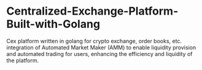 # Centralized-Exchange-Platform-Built-with-Golang
Cex platform written in golang for crypto exchange, order books, etc. integration of Automated Market Maker (AMM) to enable liquidity provision and automated trading for users, enhancing the efficiency and liquidity of the platform.
